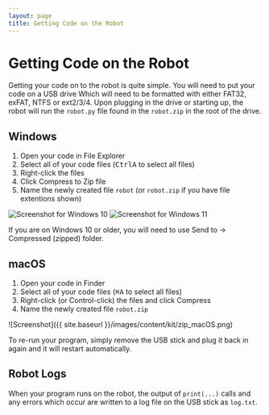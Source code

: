 ```yaml
---
layout: page
title: Getting Code on the Robot
---
```


# Getting Code on the Robot

Getting your code on to the robot is quite simple.
You will need to put your code on a USB drive
Which will need to be formatted with either FAT32, exFAT, NTFS or ext2/3/4.
Upon plugging in the drive or starting up, the robot will run the `robot.py` file found in the `robot.zip` in the root of the drive.

## Windows

1. Open your code in File Explorer
2. Select all of your code files (<kbd>Ctrl</kbd><kbd>A</kbd> to select all files)
3. Right-click the files
4. Click Compress to Zip file
5. Name the newly created file `robot` (or `robot.zip` if you have file extentions shown)

<img src="{{ site.baseurl }}/images/content/kit/zip_win10.jpg" alt="Screenshot for Windows 10" class="column half" />
<img src="{{ site.baseurl }}/images/content/kit/zip_win11.png" alt="Screenshot for Windows 11" class="column half" />

If you are on Windows 10 or older, you will need to use Send to &rarr; Compressed (zipped) folder.

## macOS

1. Open your code in Finder
2. Select all of your code files (<kbd>⌘</kbd><kbd>A</kbd> to select all files)
3. Right-click (or Control-click) the files and click Compress
4. Name the newly created file `robot.zip`

![Screenshot]({{ site.baseurl }}/images/content/kit/zip_macOS.png)

To re-run your program, simply remove the USB stick and plug it back in again and it will restart automatically.

## Robot Logs

When your program runs on the robot, the output of `print(...)` calls and any
errors which occur are written to a log file on the USB stick as `log.txt`.
